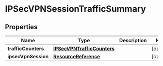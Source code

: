 # IPSecVPNSessionTrafficSummary

## Properties
Name | Type | Description | Notes
------------ | ------------- | ------------- | -------------
**trafficCounters** | [**IPSecVPNTrafficCounters**](IPSecVPNTrafficCounters.md) |  |  [optional]
**ipsecVpnSession** | [**ResourceReference**](ResourceReference.md) |  |  [optional]
